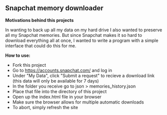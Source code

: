 ## Snapchat memory downloader

**Motivations behind this projects**

In wanting to back up all my data on my hard drive I also wanted to preserve all my Snapchat memories. But since Snapchat makes it so hard to download everything all at once, I wanted to write a program with a simple interface that could do this for me.

**How to use:**

 - Fork this project
 - Go to https://accounts.snapchat.com/ and log in
 - Under "My Data", click "Submit a request" to recieve a download link (this data will only be available for 7 days)
 - In the folder you receive go to json > memories_history.json
 - Place that file into the directory of this project
 - Open up the index.html file in your browser
 - Make sure the browser allows for multiple automatic downloads
 - To abort, simply refresh the site